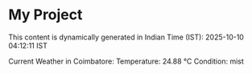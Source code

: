 # My Project

This content is dynamically generated in Indian Time (IST): 2025-10-10 04:12:11 IST


Current Weather in Coimbatore:
Temperature: 24.88 °C
Condition: mist
